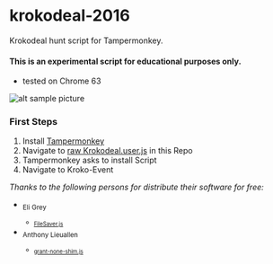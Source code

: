 # krokodeal-2016
Krokodeal hunt script for Tampermonkey.

#### This is an experimental script for educational purposes only.

- tested on Chrome 63

![alt sample picture](https://i.imgur.com/5JZvL9y.png)


### First Steps

1. Install [Tampermonkey](https://chrome.google.com/webstore/detail/tampermonkey/dhdgffkkebhmkfjojejmpbldmpobfkfo)
2. Navigate to [raw Krokodeal.user.js](https://github.com/monoxacc/krokodeal-2016/raw/master/Krokodeal.user.js) in this Repo
3. Tampermonkey asks to install Script
4. Navigate to Kroko-Event


*Thanks to the following persons for distribute their software for free:*
- <sub>Eli Grey
  - <sub>[FileSaver.js](https://raw.githubusercontent.com/eligrey/FileSaver.js/master/FileSaver.js)
- <sub>Anthony Lieuallen
  - <sub>[grant-none-shim.js](https://gist.githubusercontent.com/arantius/3123124/raw/grant-none-shim.js)
